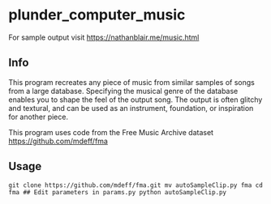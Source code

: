 # plunder_computer_music

For sample output visit https://nathanblair.me/music.html

## Info

This program recreates any piece of music from similar samples of songs from a large database. Specifying the musical genre of the database enables you to shape the feel of the output song. The output is often glitchy and textural, and can be used as an instrument, foundation, or inspiration for another piece. 

This program uses code from the Free Music Archive dataset https://github.com/mdeff/fma

## Usage

`
	git clone https://github.com/mdeff/fma.git
	mv autoSampleClip.py fma
	cd fma
	## Edit parameters in params.py
	python autoSampleClip.py
`